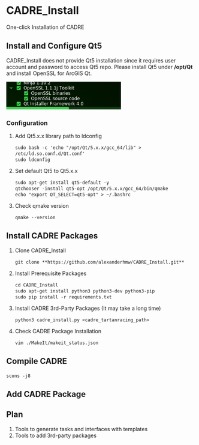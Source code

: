 # CADRE_Install
One-click Installation of CADRE

## Install and Configure Qt5
CADRE_Install does not provide Qt5 installation since it requires user account and password to access Qt5 repo. Please install Qt5 under **/opt/Qt** and install OpenSSL for ArcGIS Qt.

![img.png](img/img.png)

### Configuration
1. Add Qt5.x.x library path to ldconfig
   ```
   sudo bash -c 'echo "/opt/Qt/5.x.x/gcc_64/lib" > /etc/ld.so.conf.d/Qt.conf'
   sudo ldconfig
   ```
2. Set default Qt5 to Qt5.x.x
   ```
   sudo apt-get install qt5-default -y
   qtchooser -install qt5-opt /opt/Qt/5.x.x/gcc_64/bin/qmake
   echo "export QT_SELECT=qt5-opt" > ~/.bashrc
   ```
3. Check qmake version
   ```
   qmake --version
   ```

## Install CADRE Packages
1. Clone CADRE_Install 
   ```
   git clone **https://github.com/alexanderhmw/CADRE_Install.git**
   ```
2. Install Prerequisite Packages
   ```
   cd CADRE_Install
   sudo apt-get install python3 python3-dev python3-pip
   sudo pip install -r requirements.txt
   ```
3. Install CADRE 3rd-Party Packages (It may take a long time)
   ```
   python3 cadre_install.py <cadre_tartanracing_path>
   ```
4. Check CADRE Package Installation
   ```
   vim ./MakeIt/makeit_status.json
   ```

## Compile CADRE
```
scons -j8
```

## Add CADRE Package

## Plan
1. Tools to generate tasks and interfaces with templates
2. Tools to add 3rd-party packages
